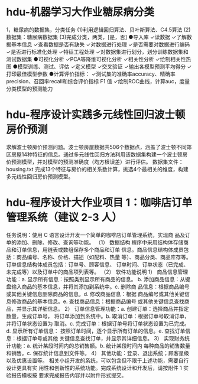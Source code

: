 # hdu-机器学习大作业糖尿病分类
1，糖尿病的数据集，分类任务
(1)利用逻辑回归算法、贝叶斯算法、C4.5算法
(2)数据集：糖尿病数据集
(3)完成分类，两类，[是，否]
●导入库
✓读数据
✓了解数据基本信息
✓查看数据是否有缺失
✓对数据进行处理
✓是否需要对数据进行编码
✓是否进行标准化处理
✓特征工程处理
✓对数据集进行划分，划分训练数据集和测试数据集
●可视化分析
✓PCA等降维可视化分析
✓相关性分析
✓绘制相关性热图
●模型训练、测试、评估
✓定义模型
✓交叉验证
✓输出各模型预测平均得分
✓打印最佳模型参数
●计算评价指标：
✓测试集的准确率accuracy、精确率precision、召回率recall和综合评价指标 F1 值
✓绘制ROC曲线，计算auc，度量分类模型的预测能力

# hdu-程序设计实践多元线性回归波士顿房价预测
求解波士顿房价预测问题。波士顿房屋数据共506个数据点，涵盖了波士顿不同郊区房屋14种特征的信息。通过多元线性回归方法利用该数据集构建一个波士顿房价预测模型，并对模型的预测准确度（均方根误差）进行评估。
数据集文件：housing.txt
完成13个特征与房价的相关系数计算，挑选4个最相关的维度，构建多元线性回归房价预测模型。

# hdu-程序设计大作业项目 1：咖啡店订单管理系统（建议 2-3 人）
任务说明：使用 C 语言设计开发一个简单的咖啡店订单管理系统，实现商
品及订单的添加、删除、修改、查询等功能。
（1） 数据结构
程序中采用结构体存储商品和订单信息，用链表或数组保存多个商品和订单
信息。商品信息结构体成员包括：商品编号、名称、价格、描述（如配料、热量
等）、商品分类、商品库存等。订单信息结构体成员包括：订单号、顾客信息、
订单时间、订单状态（已完成、未完成等）以及订单中的商品项列表等。
（2） 软件功能说明
1） 商品信息管理功能：a. 显示所有信息：按照类别显示所有商品的信息。
b. 添加商品信息：从键盘输入商品的基本信息，并将其添加到系统中。c. 删除商
品信息：根据商品编号或其他关键信息删除商品的信息。d. 修改商品信息：根据
商品编号或其他关键信息修改商品的基本信息。e. 查找商品信息：根据商品编号
或其他关键信息查找商品，并显示其详细信息。
2） 订单信息管理功能：a. 创建订单：选择商品并指定数量，生成订单号，
将订单添加到系统中。b. 取消订单：根据订单号取消订单，并将订单状态设置为
取消。c. 完成订单：根据订单号将订单状态设置为已完成。d. 显示所有订单信息：
按照订单时间，逐个显示所有订单的信息。e. 查找订单信息：根据订单号或其他
关键信息查找订单，并显示其详细信息。
3） 实现财务统计功能：a. 统计某段时间内的总销售额。b. 统计某段时间内
每种商品的销售数量和销售。c. 保存统计信息到文件等。
4） 其他功能：登录、退出系统；顾客星级以及优惠设置等。
相关小组开发的系统，可以包含但不限于上述功能，需要自行设计更具有实
用性和创新性的系统功能。完成系统设计和开发后，请按附件 1 实验报告模板按
要求完成报告内容并以附件形式提交。
